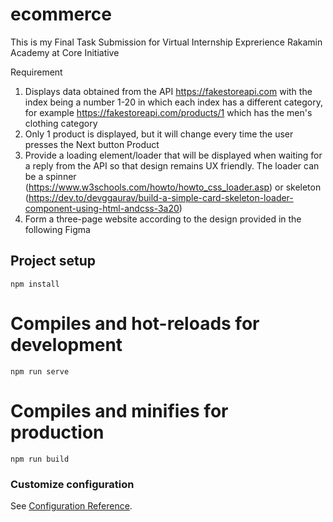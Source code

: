 # ecommerce

This is my Final Task Submission for Virtual Internship Exprerience Rakamin Academy at Core Initiative

Requirement

1. Displays data obtained from the API https://fakestoreapi.com with the index being a number
1-20 in which each index has a different category, for example
https://fakestoreapi.com/products/1 which has the men's clothing category
2. Only 1 product is displayed, but it will change every time the user presses the Next button
Product
3. Provide a loading element/loader that will be displayed when waiting for a reply from the API so that
design remains UX friendly. The loader can be a spinner
(https://www.w3schools.com/howto/howto_css_loader.asp) or skeleton
(https://dev.to/devggaurav/build-a-simple-card-skeleton-loader-component-using-html-andcss-3a20)
4. Form a three-page website according to the design provided in the following Figma

## Project setup
```
npm install
```

# Compiles and hot-reloads for development
```
npm run serve
```

# Compiles and minifies for production
```
npm run build
```

### Customize configuration
See [Configuration Reference](https://cli.vuejs.org/config/).

